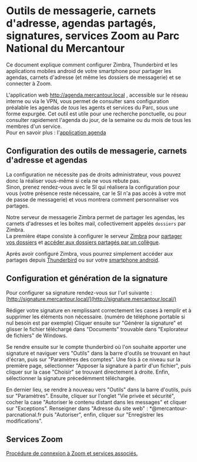 # Outils de messagerie, carnets d'adresse, agendas partagés, signatures, services Zoom au Parc National du Mercantour

Ce document explique comment configurer Zimbra, Thunderbird et les applications mobiles android de votre smartphone pour partager les agendas, carnets d'adresse (et même les dossiers de messagerie) et se connecter à Zoom.

L'application web http://agenda.mercantour.local , accessible sur le réseau interne ou via le VPN, vous permet de consulter sans configuration préalable les agendas de _tous_ les agents et services du Parc, sous une forme expurgée. Cet outil est utile pour une recherche ponctuelle, ou pour consulter rapidement l'agenda du jour, de la semaine ou du mois de tous les membres d'un service.  
Pour en savoir plus : l'[application agenda](./agenda_mercantour_local.md)

## Configuration des outils de messagerie, carnets d'adresse et agendas

La configuration ne nécessite pas de droits administrateur, vous pouvez donc la réaliser vous-même si cela ne vous rebute pas.  
Sinon, prenez rendez-vous avec le SI qui réalisera la configuration pour vous (votre présence reste nécessaire, car le SI n'a pas accès à votre mot de passe de messagerie) et vous montrera comment personnaliser vos partages.

Notre serveur de messagerie Zimbra permet de partager les agendas, les carnets d'adresses et les boîtes mail, collectivement appelés `dossiers` par Zimbra.  
La première étape consiste à configurer le serveur [Zimbra](Zimbra/README.md) pour [partager vos dossiers](Zimbra.md#partager-son-agenda-son-carnet-dadresses-sa-boîte-mail) et [accéder aux dossiers partagés par un collègue](Zimbra.md#accéder-à-un-agenda-un-carnet-dadresses-ou-une-boîte-mail-partagés-avec-moi).

Après avoir configuré Zimbra, vous pourrez simplement accéder aux partages depuis [Thunderbird](Thunderbird.md) ou sur votre [smartphone android](android.md).

## Configuration et génération de la signature

Pour configurer sa signature rendez-vous sur l'url suivante : [http://signature.mercantour.local/](http://signature.mercantour.local/)

Rédiger votre signature en remplissant correctement les cases à remplir et à supprimer les éléments non nécessaire. (numéro de téléphone portable si nul besoin est par exemple)
Cliquer ensuite sur "Générer la signature" et glisser le fichier téléchargé dans "Documents" trouvable dans "Explorateur de fichiers" de Windows.

Se rendre ensuite sur le compte thunderbird où l'on souhaite apporter une signature et naviguer vers "Outils" dans la barre d'outils se trouvant en haut d'écran, puis sur "Paramètres des comptes". Une fois à ce niveau sur la première page, sélectionner "Apposer la signature à partir d'un fichier", puis cliquer sur la case "Choisir" se trouvant directement à droite. Enfin, sélectionner la signature précedémment téléchargée.

En dernier lieu, se rendre à nouveau vers "Outils" dans la barre d'outils, puis sur "Paramètres". Ensuite, cliquer sur l'onglet "Vie privée et sécurité", cocher la case "Autoriser le contenu distant dans les messages" et cliquer sur "Exceptions". Renseigner dans "Adresse du site web" : \*@mercantour-parcnational.fr puis "Autoriser", enfin, cliquer sur "Enregistrer les modifications".

## Services Zoom

[Procédure de connexion à Zoom et services associés.](./Zoom.md)
